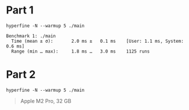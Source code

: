 # Part 1
```
hyperfine -N --warmup 5 ./main

Benchmark 1: ./main
  Time (mean ± σ):       2.0 ms ±   0.1 ms    [User: 1.1 ms, System: 0.6 ms]
  Range (min … max):     1.8 ms …   3.0 ms    1125 runs
```

# Part 2
```
hyperfine -N --warmup 5 ./main

```

> Apple M2 Pro, 32 GB
